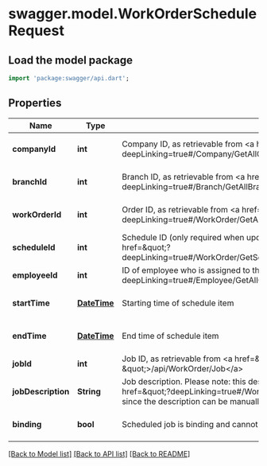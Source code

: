 # swagger.model.WorkOrderScheduleRequest

## Load the model package
```dart
import 'package:swagger/api.dart';
```

## Properties
Name | Type | Description | Notes
------------ | ------------- | ------------- | -------------
**companyId** | **int** | Company ID, as retrievable from &lt;a href&#x3D;\&quot;?deepLinking&#x3D;true#/Company/GetAllCompanies\&quot;&gt;/api/Company&lt;/a&gt; | [optional] [default to null]
**branchId** | **int** | Branch ID, as retrievable from &lt;a href&#x3D;\&quot;?deepLinking&#x3D;true#/Branch/GetAllBranches\&quot;&gt;/api/Branch&lt;/a&gt; | [optional] [default to null]
**workOrderId** | **int** | Order ID, as retrievable from &lt;a href&#x3D;\&quot;?deepLinking&#x3D;true#/WorkOrder/GetAllWorkOrdersV112\&quot;&gt;/api/WorkOrder&lt;/a&gt; | [optional] [default to null]
**scheduleId** | **int** | Schedule ID (only required when updating a schedule item), as retrievable from &lt;a href&#x3D;\&quot;?deepLinking&#x3D;true#/WorkOrder/GetSchedule\&quot;&gt;/api/WorkOrder/Schedule&lt;/a&gt; | [optional] [default to null]
**employeeId** | **int** | ID of employee who is assigned to this workorder, retrievable from &lt;a href&#x3D;\&quot;?deepLinking&#x3D;true#/Employee/GetAllCustomerEmployeesV111\&quot;&gt;/api/Employee&lt;/a&gt; | [default to null]
**startTime** | [**DateTime**](DateTime.md) | Starting time of schedule item | [optional] [default to null]
**endTime** | [**DateTime**](DateTime.md) | End time of schedule item | [optional] [default to null]
**jobId** | **int** | Job ID, as retrievable from &lt;a href&#x3D;\&quot;?deepLinking&#x3D;true#/WorkOrder/GetJobs \&quot;&gt;/api/WorkOrder/Job&lt;/a&gt; | [default to null]
**jobDescription** | **String** | Job description. Please note: this description may differ from the default retrieved via  &lt;a href&#x3D;\&quot;?deepLinking&#x3D;true#/WorkOrder/GetJobs \&quot;&gt;/api/WorkOrder/Job&lt;/a&gt;, since the   description can be manually modified in ERP. | [default to null]
**binding** | **bool** | Scheduled job is binding and cannot be rescheduled | [optional] [default to null]

[[Back to Model list]](../README.md#documentation-for-models) [[Back to API list]](../README.md#documentation-for-api-endpoints) [[Back to README]](../README.md)


